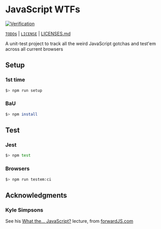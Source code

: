 # JavaScript WTFs

[![Verification](https://github.com/percebus/javascript-wtf/actions/workflows/always.yml/badge.svg)](https://github.com/percebus/javascript-wtf/actions/workflows/always.yml)

[`TODO`s](./TODO.md) | [`LICENSE`](./LICENSE.md) | [LICENSES.md](./LICENSES.md)

A unit-test project to track all the weird JavaScript gotchas and test'em across all current browsers

## Setup

### 1st time

```bash
$> npm run setup
```

### BaU

```bash
$> npm install
```

## Test

### Jest

```bash
$> npm test
```

### Browsers

```bash
$> npm run testem:ci
```

## Acknowledgments

### Kyle Simpsons

See his [What the... JavaScript?](https://www.youtube.com/watch?v=2pL28CcEijU&t=383s) lecture, from [forwardJS.com](http://forwardjs.com/)

